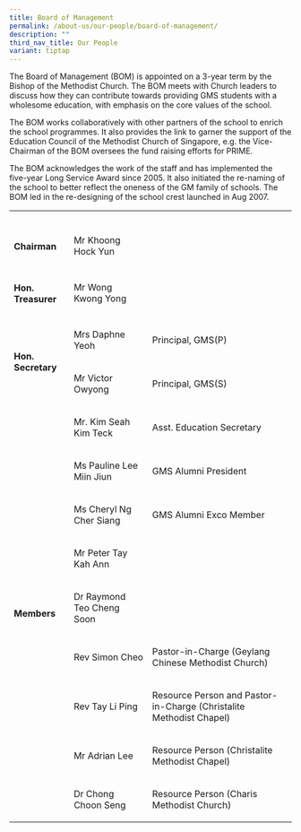 ```yaml
---
title: Board of Management
permalink: /about-us/our-people/board-of-management/
description: ""
third_nav_title: Our People
variant: tiptap
---
```

<p>The Board of Management (BOM) is appointed on a 3-year term by the Bishop
of the Methodist Church. The BOM meets with Church leaders to discuss how
they can contribute towards providing&nbsp;GMS&nbsp;students with a wholesome
education, with emphasis on the core values of the school.</p>
<p>The BOM works collaboratively with other partners of the school to enrich
the school programmes. It also provides the link to garner the support
of the Education Council of the Methodist Church of Singapore, e.g. the
Vice-Chairman of the BOM oversees the fund raising efforts for PRIME.</p>
<p>The BOM acknowledges the work of the staff and has implemented the five-year
Long Service Award since 2005. It also initiated the re-naming of the school
to better reflect the oneness of the GM family of schools. The BOM led
in the re-designing of the school crest launched in Aug 2007.</p>
<table style="minWidth: 75px">
<colgroup>
<col>
<col>
<col>
</colgroup>
<tbody>
<tr>
<th rowspan="1" colspan="1">
<p></p>
</th>
<th rowspan="1" colspan="1">
<p></p>
</th>
<th rowspan="1" colspan="1">
<p></p>
</th>
</tr>
<tr>
<td rowspan="1" colspan="1">
<h4><strong>Chairman</strong></h4>
</td>
<td rowspan="1" colspan="1">
<p>Mr Khoong Hock Yun</p>
</td>
<td rowspan="1" colspan="1">
<p></p>
</td>
</tr>
<tr>
<td rowspan="1" colspan="1">
<h4><strong>Hon. Treasurer</strong></h4>
</td>
<td rowspan="1" colspan="1">
<p>Mr Wong Kwong Yong</p>
</td>
<td rowspan="1" colspan="1">
<p></p>
</td>
</tr>
<tr>
<td rowspan="2" colspan="1">
<h4><strong>Hon. Secretary</strong></h4>
</td>
<td rowspan="1" colspan="1">
<p>Mrs Daphne Yeoh</p>
</td>
<td rowspan="1" colspan="1">
<p>Principal, GMS(P)</p>
</td>
</tr>
<tr>
<td rowspan="1" colspan="1">
<p>Mr Victor Owyong</p>
</td>
<td rowspan="1" colspan="1">
<p>Principal, GMS(S)</p>
</td>
</tr>
<tr>
<td rowspan="9" colspan="1">
<h4><strong>Members</strong></h4>
</td>
<td rowspan="1" colspan="1">
<p>Mr. Kim Seah Kim Teck</p>
</td>
<td rowspan="1" colspan="1">
<p>Asst. Education Secretary</p>
</td>
</tr>
<tr>
<td rowspan="1" colspan="1">
<p>Ms Pauline Lee Miin Jiun</p>
</td>
<td rowspan="1" colspan="1">
<p>GMS Alumni President</p>
</td>
</tr>
<tr>
<td rowspan="1" colspan="1">
<p>Ms Cheryl Ng Cher Siang</p>
</td>
<td rowspan="1" colspan="1">
<p>GMS Alumni Exco Member</p>
</td>
</tr>
<tr>
<td rowspan="1" colspan="1">
<p>Mr Peter Tay Kah Ann</p>
</td>
<td rowspan="1" colspan="1">
<p></p>
</td>
</tr>
<tr>
<td rowspan="1" colspan="1">
<p>Dr Raymond Teo Cheng Soon</p>
</td>
<td rowspan="1" colspan="1">
<p></p>
</td>
</tr>
<tr>
<td rowspan="1" colspan="1">
<p>Rev Simon Cheo</p>
</td>
<td rowspan="1" colspan="1">
<p>Pastor-in-Charge (Geylang Chinese Methodist Church)</p>
</td>
</tr>
<tr>
<td rowspan="1" colspan="1">
<p>Rev Tay Li Ping</p>
</td>
<td rowspan="1" colspan="1">
<p>Resource Person and Pastor-in-Charge (Christalite Methodist Chapel)</p>
</td>
</tr>
<tr>
<td rowspan="1" colspan="1">
<p>Mr Adrian Lee</p>
</td>
<td rowspan="1" colspan="1">
<p>Resource Person (Christalite Methodist Chapel)</p>
</td>
</tr>
<tr>
<td rowspan="1" colspan="1">
<p>Dr Chong Choon Seng</p>
</td>
<td rowspan="1" colspan="1">
<p>Resource Person (Charis Methodist Church)</p>
</td>
</tr>
</tbody>
</table>
<p></p>